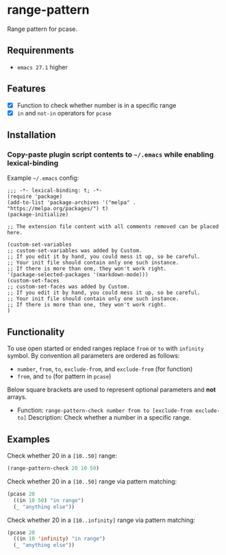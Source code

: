 # range-pattern

Range pattern for pcase.

## Requirenments

- `emacs 27.1` higher

## Features

- [x] Function to check whether number is in a specific range
- [x] `in` and `not-in` operators for `pcase`

## Installation

### Copy-paste plugin script contents to `~/.emacs` while enabling lexical-binding

Example `~/.emacs` config:

```emacs
;;; -*- lexical-binding: t; -*-
(require 'package)
(add-to-list 'package-archives '("melpa" . "https://melpa.org/packages/") t)
(package-initialize)

;; The extension file content with all comments removed can be placed here.

(custom-set-variables
;; custom-set-variables was added by Custom.
;; If you edit it by hand, you could mess it up, so be careful.
;; Your init file should contain only one such instance.
;; If there is more than one, they won't work right.
'(package-selected-packages '(markdown-mode)))
(custom-set-faces
;; custom-set-faces was added by Custom.
;; If you edit it by hand, you could mess it up, so be careful.
;; Your init file should contain only one such instance.
;; If there is more than one, they won't work right.
)
```

## Functionality

To use open started or ended ranges replace `from` or `to` with `infinity` symbol.
By convention all parameters are ordered as follows:

- `number`, `from`, `to`, `exclude-from`, and `exclude-from` (for function)
- `from`, and `to` (for pattern in `pcase`)

Below square brackets are used to represent optional parameters and **not** arrays.

- Function: `range-pattern-check number from to [exclude-from exclude-to]`
  Description: Check whether a number in a specific range.

## Examples

Check whether 20 in a `[10..50]` range:

```lisp
(range-pattern-check 20 10 50)
```

Check whether 20 in a `[10..50]` range via pattern matching:

```lisp
(pcase 20
  ((in 10 50) "in range")
  (_ "anything else"))

```

Check whether 20 in a `[10..infinity]` range via pattern matching:

```lisp
(pcase 20
  ((in 10 'infinity) "in range")
  (_ "anything else"))

```
